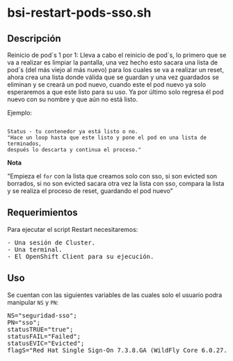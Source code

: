 # bsi-restart-pods-sso.sh

Descripción
-

<p>Reinicio de pod´s 1 por 1: Lleva a cabo el reinicio 
de pod´s, lo primero que se va a realizar es limpiar la pantalla,
una vez hecho esto sacara una lista de pod´s (del más viejo al más nuevo)
para los cuales se va a realizar un reset, ahora crea una lista donde válida que se guardan
y una vez guardados se eliminan y se creará un pod nuevo, cuando 
este el pod nuevo ya solo esperaremos a que este listo para su uso.
Ya por último solo regresa él pod nuevo con su nombre y que aún no está listo.</p>
<p>
Ejemplo:</p>
<code>
Status - tu contenedor ya está listo o no.
"Hace un loop hasta que este listo y pone el pod en una lista de terminados,
después lo descarta y continua el proceso."
</code>

 <p><strong>Nota</p></strong>
 <p>
"Empieza el <code>for</code> con la lista que creamos solo con sso,
si son evicted son borrados, si no son evicted sacara otra vez 
la lista con sso, compara la lista y se realiza el proceso de reset,
guardando el pod nuevo"
</p>

Requerimientos
-

<p>Para ejecutar el script Restart necesitaremos:
</p>
<pre>
- Una sesión de Cluster.
- Una terminal.
- El OpenShift Client para su ejecución.
</pre>


Uso
-
<p> Se cuentan con las siguientes variables de las cuales solo el usuario podra manipular <code>NS</code> y <code>PN</code>:</p>
<pre>
NS="seguridad-sso";
PN="sso";
statusTRUE="true";
statusFAIL="Failed";
statusEVIC="Evicted";
flagS="Red Hat Single Sign-On 7.3.8.GA (WildFly Core 6.0.27.Final-redhat-00001) started in";
</pre>

 






